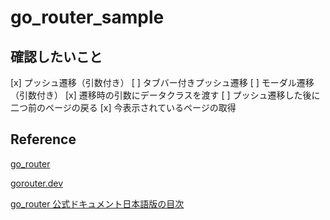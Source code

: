 # go_router_sample

## 確認したいこと

[x] プッシュ遷移（引数付き）
[ ] タブバー付きプッシュ遷移
[ ] モーダル遷移（引数付き）
[x] 遷移時の引数にデータクラスを渡す
[ ] プッシュ遷移した後に二つ前のページの戻る
[x] 今表示されているページの取得

## Reference

[go_router](https://pub.dev/packages/go_router)

[gorouter.dev](https://gorouter.dev/)

[go_router 公式ドキュメント日本語版の目次](https://zenn.dev/inari_sushio/scraps/01ef7604a4b934)

